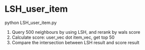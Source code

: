# LSH_user_item

python LSH_user_item.py

1. Query 500 neighbours by using LSH, and rerank by wals score
2. Calculate score: user_vec dot item_vec, get top 50 
3. Compare the intersection between LSH result and score result
